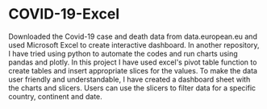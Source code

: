 # COVID-19-Excel
Downloaded the Covid-19 case and death data from data.european.eu and used Microsoft Excel to create interactive dashboard. In another repository, I have tried using python to automate the codes and run charts using pandas and plotly. In this project I have used excel's pivot table function to create tables and insert appropriate slices for the values. To make the data user friendly and understandable, I have created a dashboard sheet with the charts and slicers. Users can use the slicers to filter data for a specific country, continent and date. 
